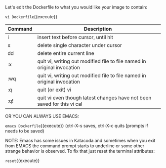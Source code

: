 Let's edit the Dockerfile to what you would like your image to contain:

`vi Dockerfile`{{execute}}

|Command|Description
| ------ | ------ |
|i|insert text before cursor, until <Esc> hit|
|x|delete single character under cursor|
|dd|delete entire current line|
|:x<Return>|quit vi, writing out modified file to file named in original invocation|
|:wq<Return>|quit vi, writing out modified file to file named in original invocation|
|:q<Return>|quit (or exit) vi|
|:q!<Return>|quit vi even though latest changes have not been saved for this vi cal|


OR YOU CAN ALWAYS USE EMACS:


`emacs Dockerfile`{{execute}}
(ctrl-X-s saves, ctrl-X-c quits [prompts if needs to be saved)

NOTE: Emacs has some issues in Katacoda and sometimes when you exit from EMACS the command prompt starts to underline or some other strange behavior is observed. To fix that just reset the terminal attributes:

`reset`{{execute}}